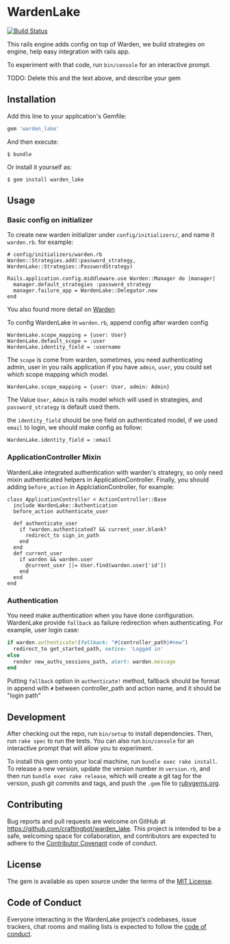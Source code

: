 # WardenLake

[![Build
Status](https://semaphoreci.com/api/v1/craftingbot/warden_lake/branches/master/badge.svg)](https://semaphoreci.com/craftingbot/warden_lake)

This rails engine adds config on top of Warden, we build strategies on
engine, help easy integration with rails app.

 To experiment with that code, run `bin/console` for an interactive prompt.

TODO: Delete this and the text above, and describe your gem

## Installation

Add this line to your application's Gemfile:

```ruby
gem 'warden_lake'
```

And then execute:

    $ bundle

Or install it yourself as:

    $ gem install warden_lake

## Usage

### Basic config on initializer
To create new warden initializer under `config/initializers/`, and name
it `warden.rb`. for example:
```
# config/initializers/warden.rb
Warden::Strategies.add(:password_strategy, WardenLake::Strategies::PasswordStrategy)

Rails.application.config.middleware.use Warden::Manager do |manager|
  manager.default_strategies :password_strategy
  manager.failure_app = WardenLake::Delegator.new
end

```
You also found more detail on [Warden]( https://github.com/wardencommunity/warden )

To config WardenLake in `warden.rb`, append config after warden config
```
WardenLake.scope_mapping = {user: User}
WardenLake.default_scope = :user
WardenLake.identity_field = :username
```
The `scope` is come from warden, sometimes, you need authenticating
admin, user in you rails application
if you have `admin`, `user`, you could set which scope mapping which
model.
```
WardenLake.scope_mapping = {user: User, admin: Admin}
```
The Value `User`, `Admin` is rails model which will used in strategies,
and `password_strategy` is default used them.

the `identity_field` should be one field on authenticated model, if we
used `email` to login, we should make config as follow:
```
WardenLake.identity_field = :email
```

### ApplicationController Mixin
WardenLake integrated authentication with warden's strategry, so only
need mixin authenticated helpers in ApplicationController.
Finally, you should adding `before_action` in ApplciationController, for
example:
```
class ApplicationController < ActionController::Base
  include WardenLake::Authentication
  before_action authenticate_user

  def authenticate_user
    if !warden.authenticated? && current_user.blank?
      redirect_to sign_in_path
    end
  end
  def current_user
    if warden && warden.user
      @current_user ||= User.find(warden.user['id'])
    end
  end
end
```

### Authentication
You need make authentication when you have done configuration.
WardenLake provide `fallback` as failure redirection when
authenticating. For example, user login case:
```ruby
if warden.authenticate!(fallback: "#{controller_path}#new")
  redirect_to get_started_path, notice: 'Logged in'
else
  render new_auths_sessions_path, alert: warden.message
end
```
Putting `fallback` option in `authenticate!` method, fallback should be
format in append with `#` between controller_path and action name, and
it should be "login path"

## Development

After checking out the repo, run `bin/setup` to install dependencies. Then, run `rake spec` to run the tests. You can also run `bin/console` for an interactive prompt that will allow you to experiment.

To install this gem onto your local machine, run `bundle exec rake install`. To release a new version, update the version number in `version.rb`, and then run `bundle exec rake release`, which will create a git tag for the version, push git commits and tags, and push the `.gem` file to [rubygems.org](https://rubygems.org).

## Contributing

Bug reports and pull requests are welcome on GitHub at https://github.com/craftingbot/warden_lake. This project is intended to be a safe, welcoming space for collaboration, and contributors are expected to adhere to the [Contributor Covenant](http://contributor-covenant.org) code of conduct.

## License

The gem is available as open source under the terms of the [MIT License](https://opensource.org/licenses/MIT).

## Code of Conduct

Everyone interacting in the WardenLake project’s codebases, issue trackers, chat rooms and mailing lists is expected to follow the [code of conduct](https://github.com/[USERNAME]/warden_lake/blob/master/CODE_OF_CONDUCT.md).
